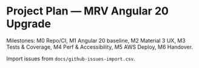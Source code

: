 # Project Plan — MRV Angular 20 Upgrade

Milestones: M0 Repo/CI, M1 Angular 20 baseline, M2 Material 3 UX, M3 Tests & Coverage,
M4 Perf & Accessibility, M5 AWS Deploy, M6 Handover.

Import issues from `docs/github-issues-import.csv`.
